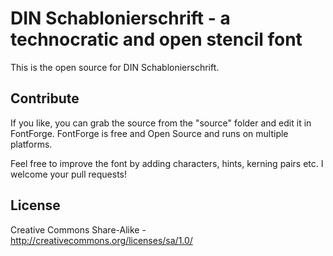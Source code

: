 DIN Schablonierschrift - a technocratic and open stencil font
=============================================================

This is the open source for DIN Schablonierschrift. 


## Contribute

If you like, you can grab the source from the "source" folder and edit it in FontForge. FontForge is free and Open Source and runs on multiple platforms.

Feel free to improve the font by adding characters, hints, kerning pairs etc. I welcome your pull requests!

## License

Creative Commons Share-Alike - http://creativecommons.org/licenses/sa/1.0/


